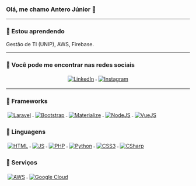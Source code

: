 ### Olá, me chamo Antero Júnior 👋


---
### 🌱 Estou aprendendo
Gestão de TI (UNIP), AWS, Firebase.


---
### 📢 Você pode me encontrar nas redes sociais
<p align="center">

  <a href="https://www.linkedin.com/in/anterojunior/">
    <img src="https://raw.githubusercontent.com/anterof5/anterof5/a8abbf37441f3253f74ea255a47f289208d7568c/tree/main/Resources/linkedIn.svg" alt="LinkedIn" style="vertical-align:top; margin:4px">
  </a>

  <a href="https://www.instagram.com/anterof5/">
    <img src="https://raw.githubusercontent.com/anterof5/anterof5/a8abbf37441f3253f74ea255a47f289208d7568c/tree/main/Resources/instagram.svg" alt="Instagram" style="vertical-align:top; margin:4px">
  </a>

</p>

<hr>

### 🚧 Frameworks

<p>
  <a href="">
    <img src="https://raw.githubusercontent.com/anterof5/anterof5/tree/main/Resources/Frameworks/laravel.svg" alt="Laravel" style="vertical-align:top; margin:4px">
  </a>
  <a href="">
    <img src="https://raw.githubusercontent.com/anterof5/anterof5/tree/main/Resources/Frameworks/bootstrap.svg" alt="Bootstrap" style="vertical-align:top; margin:4px">
  </a>
 <a href="">
    <img src="https://raw.githubusercontent.com/anterof5/anterof5/tree/main/Resources/Frameworks/materialize.svg" alt="Materialize" style="vertical-align:top; margin:4px">
  </a>
 <a href="">
    <img src="https://raw.githubusercontent.com/anterof5/anterof5/tree/main/Resources/Frameworks/nodejs.svg" alt="NodeJS" style="vertical-align:top; margin:4px">
  </a>
 <a href="">
    <img src="https://raw.githubusercontent.com/anterof5/anterof5/tree/main/Resources/Frameworks/vue.svg" alt="VueJS" style="vertical-align:top; margin:4px">
  </a>
</p>

### 🚧 Linguagens

<p>
  <a href="">
    <img src="https://raw.githubusercontent.com/anterof5/anterof5/tree/main/Resources/Languages/html.svg" alt="HTML" style="vertical-align:top; margin:4px">
  </a>
	<a href="">
		<img src="https://raw.githubusercontent.com/anterof5/anterof5/tree/main/Resources/Languages/js.svg" alt="JS" style="vertical-align:top; margin:4px">
	</a>
  <a href="">
    <img src="https://raw.githubusercontent.com/anterof5/anterof5/tree/main/Resources/Languages/php.svg" alt="PHP" style="vertical-align:top; margin:4px">
  </a>
 <a href="">
    <img src="https://raw.githubusercontent.com/anterof5/anterof5/tree/main/Resources/Languages/python.svg" alt="Python" style="vertical-align:top; margin:4px">
  </a>
 <a href="">
    <img src="https://raw.githubusercontent.com/anterof5/anterof5/tree/main/Resources/Languages/css3.svg" alt="CSS3" style="vertical-align:top; margin:4px">
  </a>
 <a href="">
    <img src="https://raw.githubusercontent.com/anterof5/anterof5/tree/main/Resources/Languages/csharp.svg" alt="CSharp" style="vertical-align:top; margin:4px">
  </a>
</p>

### 🚧 Serviços

<p>
  <a href="">
    <img src="https://raw.githubusercontent.com/anterof5/anterof5/tree/main/Resources/Services/aws.svg" alt="AWS" style="vertical-align:top; margin:4px">
  </a>
	<a href="">
		<img src="https://raw.githubusercontent.com/anterof5/anterof5/tree/main/Resources/Services/google_cloud_platform.svg" alt="Google Cloud" style="vertical-align:top; margin:4px">
	</a>

<!--
**anterof5/anterof5** is a ✨ _special_ ✨ repository because its `README.md` (this file) appears on your GitHub profile.

Here are some ideas to get you started:

- 🔭 I’m currently working on ...
- 🌱 I’m currently learning ...
- 👯 I’m looking to collaborate on ...
- 🤔 I’m looking for help with ...
- 💬 Ask me about ...
- 📫 How to reach me: ...
- 😄 Pronouns: ...
- ⚡ Fun fact: ...
-->
